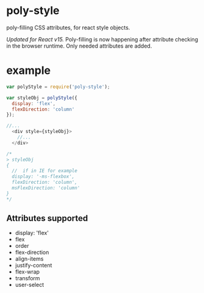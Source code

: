 
# poly-style

poly-filling CSS attributes, for react style objects.

*Updated for React v15.* Poly-filling is now happening after attribute checking in the browser runtime. Only needed attributes are added.

# example

``` js
var polyStyle = require('poly-style');

var styleObj = polyStyle({
  display: 'flex',
  flexDirection: 'column'
});

//...
  <div style={styleObj}>
    //...
  </div>

/*
> styleObj
{
  //  if in IE for example
  display: '-ms-flexbox',
  flexDirection: 'column',
  msFlexDirection: 'column'
}
*/
```

## Attributes supported
  - display: 'flex'
  - flex
  - order
  - flex-direction
  - align-items
  - justify-content
  - flex-wrap
  - transform
  - user-select
